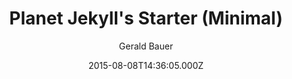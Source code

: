 ---
title: Planet Jekyll's Starter (Minimal)
github: 'https://github.com/planetjekyll/jekyll-starter-theme'
demo: 'http://planetjekyll.github.io/jekyll-starter-theme/'
author: Gerald Bauer
ssg:
  - Jekyll
cms:
  - No Cms
date: 2015-08-08T14:36:05.000Z
github_branch: master
description: jekyll starter theme - minimial
stale: true
disabled: true
disabled_reason: demo url not found
---